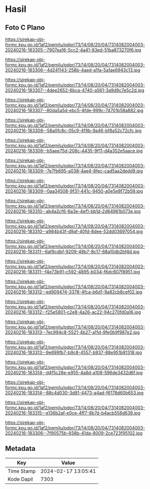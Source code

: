 # Hasil

## Foto C Plano

https://sirekap-obj-formc.kpu.go.id/1af2/pemilu/pdpr/73/14/08/20/04/7314082004003-20240216-183305--7907ea16-5cc2-4a41-83ed-51ba873270f6.jpg

https://sirekap-obj-formc.kpu.go.id/1af2/pemilu/pdpr/73/14/08/20/04/7314082004003-20240216-183306--4d241143-258b-4aed-a1fa-5a1ae6943c13.jpg

https://sirekap-obj-formc.kpu.go.id/1af2/pemilu/pdpr/73/14/08/20/04/7314082004003-20240216-183307--4dee2652-6bca-4740-a561-3a9d9c7e5c2d.jpg

https://sirekap-obj-formc.kpu.go.id/1af2/pemilu/pdpr/73/14/08/20/04/7314082004003-20240216-183307--80da5a5d-ebc5-4fde-999c-74701b58a882.jpg

https://sirekap-obj-formc.kpu.go.id/1af2/pemilu/pdpr/73/14/08/20/04/7314082004003-20240216-183308--58a0fc8c-05c9-4f9b-9a46-bf8a52c72cfc.jpg

https://sirekap-obj-formc.kpu.go.id/1af2/pemilu/pdpr/73/14/08/20/04/7314082004003-20240216-183308--b5aee75d-208c-4435-9f11-d4a352e5aace.jpg

https://sirekap-obj-formc.kpu.go.id/1af2/pemilu/pdpr/73/14/08/20/04/7314082004003-20240216-183309--7e7fb695-a038-4ae4-8fec-cad5aa2dedd9.jpg

https://sirekap-obj-formc.kpu.go.id/1af2/pemilu/pdpr/73/14/08/20/04/7314082004003-20240216-183309--0aa34508-9f31-441c-9450-a0e5e8f72b59.jpg

https://sirekap-obj-formc.kpu.go.id/1af2/pemilu/pdpr/73/14/08/20/04/7314082004003-20240216-183310--ab4a2cf6-6a3e-4ef1-bb1d-2d64961b073e.jpg

https://sirekap-obj-formc.kpu.go.id/1af2/pemilu/pdpr/73/14/08/20/04/7314082004003-20240216-183310--a984b43f-d9af-40fd-8dee-52dd03697054.jpg

https://sirekap-obj-formc.kpu.go.id/1af2/pemilu/pdpr/73/14/08/20/04/7314082004003-20240216-183311--6af9cdbf-9209-48b7-8c17-68a10db2bf4d.jpg

https://sirekap-obj-formc.kpu.go.id/1af2/pemilu/pdpr/73/14/08/20/04/7314082004003-20240216-183311--f4e73b91-c592-4895-b034-f6dc607f8951.jpg

https://sirekap-obj-formc.kpu.go.id/1af2/pemilu/pdpr/73/14/08/20/04/7314082004003-20240216-183312--ed909474-3378-4fca-b6d1-9a82cb8cef02.jpg

https://sirekap-obj-formc.kpu.go.id/1af2/pemilu/pdpr/73/14/08/20/04/7314082004003-20240216-183312--f25e5801-c2e8-4a26-ac22-94c270fd0a16.jpg

https://sirekap-obj-formc.kpu.go.id/1af2/pemilu/pdpr/73/14/08/20/04/7314082004003-20240216-183313--7ec994c8-5521-4b27-a11d-9fe0b9f987e2.jpg

https://sirekap-obj-formc.kpu.go.id/1af2/pemilu/pdpr/73/14/08/20/04/7314082004003-20240216-183313--9e699fb7-b9c8-4557-b937-88e951b81318.jpg

https://sirekap-obj-formc.kpu.go.id/1af2/pemilu/pdpr/73/14/08/20/04/7314082004003-20240216-183314--d4f5c28e-e955-4a8d-a108-596de3432d6f.jpg

https://sirekap-obj-formc.kpu.go.id/1af2/pemilu/pdpr/73/14/08/20/04/7314082004003-20240216-183314--88c4d030-3d81-4473-a4ad-f6178d60b653.jpg

https://sirekap-obj-formc.kpu.go.id/1af2/pemilu/pdpr/73/14/08/20/04/7314082004003-20240216-183315--e136b2af-e0ce-4ff7-8b7d-b4acb558d639.jpg

https://sirekap-obj-formc.kpu.go.id/1af2/pemilu/pdpr/73/14/08/20/04/7314082004003-20240216-183306--7f90575b-938b-41da-8009-2ce723f95102.jpg


## Metadata

| Key        | Value               |
| ---------- | ------------------- |
| Time Stamp | 2024-02-17 13:05:41 |
| Kode Dapil | 7303                |



